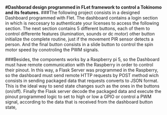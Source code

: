 **#Dashborad design programmed in FLet framework to control a Tokinomo and its features.**
###The following project consists in a designed Dashboard programmed with Flet. The dashboard contains a login section in which is neccesary to authenticate your licenses to access the following section. The next section contains 5 different buttons, each of them to control differente features (ilumination, sounds or dc motor) other button initialize the complete routine, just if the movement PIR sensor detects a person. And the final button consists in a slide button to control the spin motor speed by conotroling the PWM signals.

###Besides, the components works by a Raspberry pi 5, so the Dashboard must have remote communication with the Raspberry in order to control their pinout. In this way, a Flask Server was programmed in the Raspberry, so the dashboard 
must send remote HTTP requests by POST method wich consists in sending packaged data that requests converts to JSON format. This is the ideal way to send state changes such as the ones in the buttons (on/off). Finally the Flask server decode the packaged data and execute the pinout programmed logic to set to high or low a GPIO or control a PWM signal, according to the data that is received from the dashboard button state,
